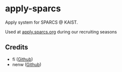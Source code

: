 # apply-sparcs
Apply system for SPARCS @ KAIST.

Used at [apply.sparcs.org](https://apply.sparcs.org) during our recruiting seasons

## Credits
- fi ([Github](https://github.com/litmify))
- nenw ([Github](https://github.com/HelloWorld017))

